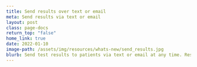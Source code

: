 ```yaml
---
title: Send results over text or email
meta: Send results via text or email
layout: post
class: page-docs
return_top: "false"
home_link: true
date: 2022-01-10
image-path: /assets/img/resources/whats-new/send_results.jpg
blurb: Send test results to patients via text or email at any time. Results can be sent to multiple phone numbers and email addresses, directly from the Results page on SimpleReport
---
```

